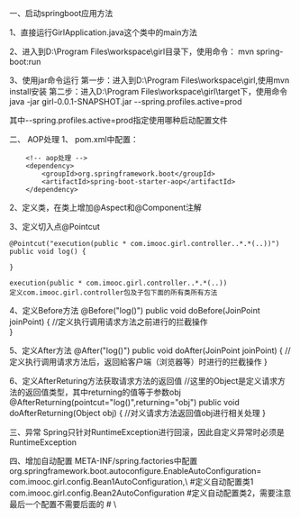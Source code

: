一、启动springboot应用方法

1、直接运行GirlApplication.java这个类中的main方法

2、进入到D:\Program Files\workspace\girl目录下，使用命令：
   mvn spring-boot:run
   
3、使用jar命令运行
   第一步：进入到D:\Program Files\workspace\girl,使用mvn install安装
   第二步：进入D:\Program Files\workspace\girl\target下，使用命令
   java -jar girl-0.0.1-SNAPSHOT.jar  --spring.profiles.active=prod
   
  其中--spring.profiles.active=prod指定使用哪种启动配置文件
  
  
二、 AOP处理
 1、 pom.xml中配置：

 		<!-- aop处理 -->
		<dependency>
			<groupId>org.springframework.boot</groupId>
			<artifactId>spring-boot-starter-aop</artifactId>
		</dependency>
		
2、定义类，在类上增加@Aspect和@Component注解

3、定义切入点@Pointcut

	@Pointcut("execution(public * com.imooc.girl.controller..*.*(..))") 
	public void log() {
		
	}
	
	execution(public * com.imooc.girl.controller..*.*(..))
	定义com.imooc.girl.controller包及子包下面的所有类所有方法
	
4、定义Before方法
	@Before("log()")
	public void doBefore(JoinPoint joinPoint) {
		//定义执行调用请求方法之前进行的拦截操作  
	}
	
5、定义After方法
	@After("log()")
	public void doAfter(JoinPoint joinPoint) {
		//定义执行调用请求方法后，返回給客户端（浏览器等）时进行的拦截操作
	}
	
6、定义AfterReturing方法获取请求方法的返回值
//这里的Object是定义请求方法的返回值类型，其中returning的值等于参数obj
	@AfterReturning(pointcut="log()",returning="obj")
	public void doAfterReturning(Object obj) {
		//对义请求方法返回值obj进行相关处理
	}
	
三、异常
	Spring只针对RuntimeException进行回滚，因此自定义异常时必须是RuntimeException
	
	
四、增加自动配置
 META-INF/spring.factories中配置
 org.springframework.boot.autoconfigure.EnableAutoConfiguration=\
 com.imooc.girl.config.Bean1AutoConfiguration,\   #定义自动配置类1
 com.imooc.girl.config.Bean2AutoConfiguration     #定义自动配置类2，需要注意最后一个配置不需要后面的
                                                   # \
	

